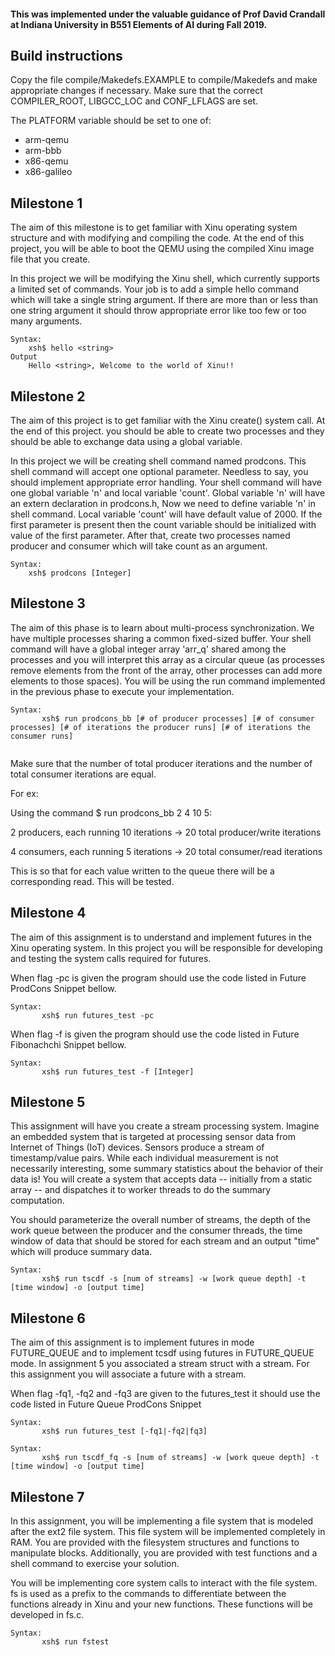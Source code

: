 #### This was implemented under the valuable guidance of Prof David Crandall at Indiana University in B551 Elements of AI during Fall 2019.

## Build instructions

Copy the file compile/Makedefs.EXAMPLE to compile/Makedefs and make appropriate changes if necessary.  Make sure that the correct COMPILER_ROOT, LIBGCC_LOC and CONF_LFLAGS are set.

The PLATFORM variable should be set to one of:

- arm-qemu
- arm-bbb
- x86-qemu
- x86-galileo

## Milestone 1

The aim of this milestone is to get familiar with Xinu operating system structure and with modifying and compiling the code. At the end of this project, you will be able to boot the QEMU using the compiled Xinu image file that you create.

In this project we will be modifying the Xinu shell, which currently supports a limited set of commands. Your job is to add a simple hello command which will take a single string argument. If there are more than or less than one string argument it should throw appropriate error like too few or too many arguments.
```
Syntax: 
	xsh$ hello <string>
Output 
	Hello <string>, Welcome to the world of Xinu!!
  ```
  
## Milestone 2

The aim of this project is to get familiar with the Xinu create() system call. At the end of this project. you should be able to create two processes and they should be able to exchange data using a global variable.

In this project we will be creating shell command named prodcons. This shell command will accept one optional parameter. Needless to say, you should implement appropriate error handling. Your shell command will have one global variable 'n' and local variable 'count'. Global variable 'n' will have an extern declaration in prodcons.h, Now we need to define variable 'n' in shell command. Local variable 'count' will have default value of 2000. If the first parameter is present then the count variable should be initialized with value of the first parameter. After that, create two processes named producer and consumer which will take count as an argument.
```
Syntax: 
	xsh$ prodcons [Integer]
  ```
 
## Milestone 3

The aim of this phase is to learn about multi-process synchronization. We have multiple processes sharing a common fixed-sized buffer. Your shell command will have a global integer array 'arr_q' shared among the processes and you will interpret this array as a circular queue (as processes remove elements from the front of the array, other processes can add more elements to those spaces). You will be using the run command implemented in the previous phase to execute your implementation.

```
Syntax:
       xsh$ run prodcons_bb [# of producer processes] [# of consumer processes] [# of iterations the producer runs] [# of iterations the consumer runs]
       
```

Make sure that the number of total producer iterations and the number of total consumer iterations are equal.

For ex:

Using the command $ run prodcons_bb 2 4 10 5:

2 producers, each running 10 iterations -> 20 total producer/write iterations

4 consumers, each running 5 iterations -> 20 total consumer/read iterations

This is so that for each value written to the queue there will be a corresponding read. This will be tested.


## Milestone 4

The aim of this assignment is to understand and implement futures in the Xinu operating system. In this project you will be responsible for developing and testing the system calls required for futures.

When flag -pc is given the program should use the code listed in Future ProdCons Snippet bellow.
```
Syntax:
       xsh$ run futures_test -pc
```
When flag -f is given the program should use the code listed in Future Fibonachchi Snippet bellow.
```
Syntax:
       xsh$ run futures_test -f [Integer]
```

## Milestone 5

This assignment will have you create a stream processing system. Imagine an embedded system that is targeted at processing sensor data from Internet of Things (IoT) devices. Sensors produce a stream of timestamp/value pairs. While each individual measurement is not necessarily interesting, some summary statistics about the behavior of their data is! You will create a system that accepts data -- initially from a static array -- and dispatches it to worker threads to do the summary computation.

You should parameterize the overall number of streams, the depth of the work queue between the producer and the consumer threads, the time window of data that should be stored for each stream and an output "time" which will produce summary data.
```
Syntax:
       xsh$ run tscdf -s [num of streams] -w [work queue depth] -t [time window] -o [output time]
```


## Milestone 6

The aim of this assignment is to implement futures in mode FUTURE_QUEUE and to implement tcsdf using futures in FUTURE_QUEUE mode. In assignment 5 you associated a stream struct with a stream. For this assignment you will associate a future with a stream.

When flag -fq1, -fq2 and -fq3 are given to the futures_test it should use the code listed in Future Queue ProdCons Snippet

```
Syntax:
       xsh$ run futures_test [-fq1|-fq2|fq3]
       
Syntax:
       xsh$ run tscdf_fq -s [num of streams] -w [work queue depth] -t [time window] -o [output time]
```


## Milestone 7

In this assignment, you will be implementing a file system that is modeled after the ext2 file system. This file system will be implemented completely in RAM. You are provided with the filesystem structures and functions to manipulate blocks. Additionally, you are provided with test functions and a shell command to exercise your solution.

You will be implementing core system calls to interact with the file system. fs is used as a prefix to the commands to differentiate between the functions already in Xinu and your new functions. These functions will be developed in fs.c.

```
Syntax:
       xsh$ run fstest
       
````
